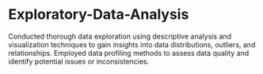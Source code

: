 # Exploratory-Data-Analysis
Conducted thorough data exploration using descriptive analysis and visualization techniques to gain insights into data distributions, outliers, and relationships.
Employed data profiling methods to assess data quality and identify potential issues or inconsistencies.
